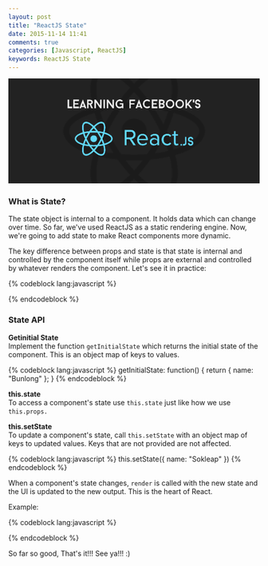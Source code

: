 ```yaml
---
layout: post
title: "ReactJS State"
date: 2015-11-14 11:41
comments: true
categories: [Javascript, ReactJS]
keywords: ReactJS State
---
```


<p>
  <img src="/images/reactjs.png" width="600" alt="ReactJS State" />
</p>

<h3>What is State?</h3>

<p>
  The state object is internal to a component. It holds data which can change over time. So far, we've used ReactJS as a static rendering engine. Now, we're going to add state to make React components more dynamic.
</p>

<p>
  The key difference between props and state is that state is internal and controlled by the component itself while props are external and controlled by whatever renders the component. Let's see it in practice:
</p>

{% codeblock lang:javascript %}
<!DOCTYPE html>
<html>
<head>
  <meta charset="UTF-8">
  <title></title>
  <script type="text/javascript" src="http://fb.me/react-0.12.2.js"></script>
  <script type="text/javascript" src="http://fb.me/JSXTransformer-0.12.2.js"></script>
</head>
<body>
  <script type="text/jsx">
    var Profile = React.createClass({
      getInitialState: function() {
        return {
          name: 'Bunlong'
        };
      },
      onNameInput: function(e) {
        this.setState({name: e.target.value});
      },
      render: function() {
        return (
          <div>
            <input type="text" onChange={this.onNameInput} />
            <h1>{this.state.name}</h1>
          </div>
        );
      }
    });

    React.render(<Profile txt="Bunlong VAN" />, document.body);
  </script>
</body>
</html>
{% endcodeblock %}

<h3>State API</h3>

<p>
  <strong>Getinitial State</strong><br/>
  Implement the function <code>getInitialState</code> which returns the initial state of the component. This is an object map of keys to values.
</p>

{% codeblock lang:javascript %}
getInitialState: function() {
  return {
    name: "Bunlong"
  };
}
{% endcodeblock %}

<p>
  <strong>this.state</strong><br/>
  To access a component's state use <code>this.state</code> just like how we use <code>this.props.</code>
</p>

<p>
  <strong>this.setState</strong><br/>
  To update a component's state, call <code>this.setState</code> with an object map of keys to updated values. Keys that are not provided are not affected.
</p>

{% codeblock lang:javascript %}
this.setState({
  name: "Sokleap"
})
{% endcodeblock %}

<p>
  When a component's state changes, <code>render</code> is called with the new state and the UI is updated to the new output. This is the heart of React.
</p>

<p>
  Example:
</p>

{% codeblock lang:javascript %}
<!DOCTYPE html>
<html>
<head>
  <meta charset="UTF-8">
  <title></title>
  <script type="text/javascript" src="http://fb.me/react-0.12.2.js"></script>
  <script type="text/javascript" src="http://fb.me/JSXTransformer-0.12.2.js"></script>
</head>
<body>
  <script type="text/jsx">
    var Counter = React.createClass({
      getInitialState: function() {
        return {count: 0};
      },
      render: function() {
        return (
          <div>
            <h1>{this.state.count}</h1>
            <button type="button" onClick={this.increase}>Increase</button>
          </div>
        );
      },
      increase: function() {
        this.setState({count: this.state.count + 1});
      }
    });
    React.render(<Counter />, document.body);
  </script>
</body>
</html>
{% endcodeblock %}

<p>
  So far so good, That's it!!! See ya!!! :)
</p>
